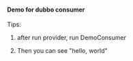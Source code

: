 #### Demo for dubbo consumer

Tips:
1. after run provider, run DemoConsumer

1. Then you can see "hello, world"